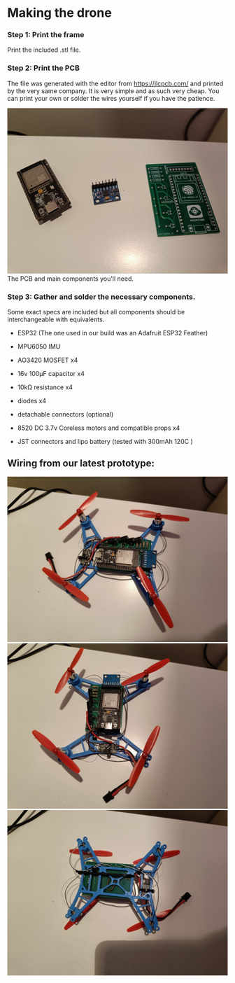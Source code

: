 # Making the drone

### Step 1: Print the frame
Print the included .stl file.

### Step 2: Print the PCB
The file was generated with the editor from https://jlcpcb.com/ and printed by the very same company. It is very simple and as such very cheap. You can print your own or solder the wires yourself if you have the patience.

![image](build_wiring_example/PCB.jpg)
The PCB and main components you'll need.
### Step 3: Gather and solder the necessary components.
Some exact specs are included but all components should be interchangeable with equivalents.
- ESP32 (The one used in our build was an Adafruit ESP32 Feather)
- MPU6050 IMU
- AO3420 MOSFET x4
- 16v 100μF capacitor x4
- 10kΩ resistance x4
- diodes x4
- detachable connectors (optional)

- 8520 DC 3.7v Coreless motors and compatible props x4
- JST connectors and lipo battery (tested with 300mAh 120C )


## Wiring from our latest prototype:

![image](build_wiring_example/Drone_Topside1.jpg)
![image](build_wiring_example/Drone_Topside2.jpg)
![image](build_wiring_example/Drone_Underside.jpg)